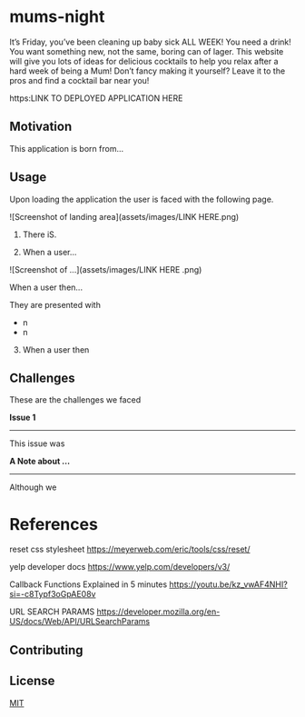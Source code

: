 # mums-night
It’s Friday, you’ve been cleaning up baby sick ALL WEEK! You need a drink!  You want something new, not the same, boring can of lager. This website will give you lots of ideas for delicious cocktails to help you relax after a hard week of being a Mum! Don’t fancy making it yourself? Leave it to the pros and find a cocktail bar near you!


https:LINK TO DEPLOYED APPLICATION HERE

## Motivation
This application is born from...

## Usage

Upon loading the application the user is faced with the following page. 

![Screenshot of landing area](assets/images/LINK HERE.png)

1. There iS. 

2. When a user...

![Screenshot of ...](assets/images/LINK HERE .png)

When a user then...

They are presented with

* n
* n

3. When a user then 


## Challenges

These are the challenges we faced

__Issue 1__
_____________________________

This issue was


__A Note about ...__
_____________________________

Although we 





# References 
reset css stylesheet
https://meyerweb.com/eric/tools/css/reset/

yelp developer docs
https://www.yelp.com/developers/v3/

Callback Functions Explained in 5 minutes
https://youtu.be/kz_vwAF4NHI?si=-c8Typf3oGpAE08v

URL SEARCH PARAMS
https://developer.mozilla.org/en-US/docs/Web/API/URLSearchParams




## Contributing




## License

[MIT](https://choosealicense.com/licenses/mit/)
